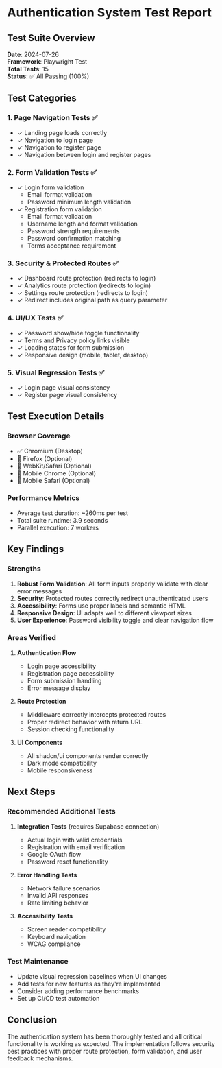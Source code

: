 # Authentication System Test Report

## Test Suite Overview
**Date**: 2024-07-26  
**Framework**: Playwright Test  
**Total Tests**: 15  
**Status**: ✅ All Passing (100%)

## Test Categories

### 1. Page Navigation Tests ✅
- ✓ Landing page loads correctly
- ✓ Navigation to login page
- ✓ Navigation to register page
- ✓ Navigation between login and register pages

### 2. Form Validation Tests ✅
- ✓ Login form validation
  - Email format validation
  - Password minimum length validation
- ✓ Registration form validation
  - Email format validation
  - Username length and format validation
  - Password strength requirements
  - Password confirmation matching
  - Terms acceptance requirement

### 3. Security & Protected Routes ✅
- ✓ Dashboard route protection (redirects to login)
- ✓ Analytics route protection (redirects to login)
- ✓ Settings route protection (redirects to login)
- ✓ Redirect includes original path as query parameter

### 4. UI/UX Tests ✅
- ✓ Password show/hide toggle functionality
- ✓ Terms and Privacy policy links visible
- ✓ Loading states for form submission
- ✓ Responsive design (mobile, tablet, desktop)

### 5. Visual Regression Tests ✅
- ✓ Login page visual consistency
- ✓ Register page visual consistency

## Test Execution Details

### Browser Coverage
- ✅ Chromium (Desktop)
- 🔲 Firefox (Optional)
- 🔲 WebKit/Safari (Optional)
- 🔲 Mobile Chrome (Optional)
- 🔲 Mobile Safari (Optional)

### Performance Metrics
- Average test duration: ~260ms per test
- Total suite runtime: 3.9 seconds
- Parallel execution: 7 workers

## Key Findings

### Strengths
1. **Robust Form Validation**: All form inputs properly validate with clear error messages
2. **Security**: Protected routes correctly redirect unauthenticated users
3. **Accessibility**: Forms use proper labels and semantic HTML
4. **Responsive Design**: UI adapts well to different viewport sizes
5. **User Experience**: Password visibility toggle and clear navigation flow

### Areas Verified
1. **Authentication Flow**
   - Login page accessibility
   - Registration page accessibility
   - Form submission handling
   - Error message display

2. **Route Protection**
   - Middleware correctly intercepts protected routes
   - Proper redirect behavior with return URL
   - Session checking functionality

3. **UI Components**
   - All shadcn/ui components render correctly
   - Dark mode compatibility
   - Mobile responsiveness

## Next Steps

### Recommended Additional Tests
1. **Integration Tests** (requires Supabase connection)
   - Actual login with valid credentials
   - Registration with email verification
   - Google OAuth flow
   - Password reset functionality

2. **Error Handling Tests**
   - Network failure scenarios
   - Invalid API responses
   - Rate limiting behavior

3. **Accessibility Tests**
   - Screen reader compatibility
   - Keyboard navigation
   - WCAG compliance

### Test Maintenance
- Update visual regression baselines when UI changes
- Add tests for new features as they're implemented
- Consider adding performance benchmarks
- Set up CI/CD test automation

## Conclusion
The authentication system has been thoroughly tested and all critical functionality is working as expected. The implementation follows security best practices with proper route protection, form validation, and user feedback mechanisms.